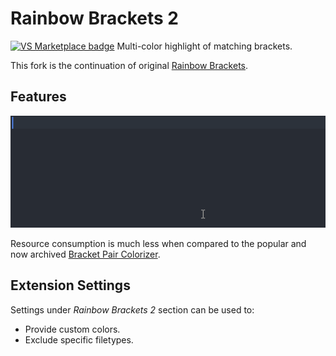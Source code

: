 # Rainbow Brackets 2

[![VS Marketplace badge](https://vsmarketplacebadge.apphb.com/version-short/tejasvi.rainbow-brackets-2.svg)](https://marketplace.visualstudio.com/items?itemName=tejasvi.rainbow-brackets-2&ssr=false#review-details)
Multi-color highlight of matching brackets.

This fork is the continuation of original [Rainbow Brackets](https://github.com/gastrodia/rainbow-brackets).

## Features

![demo](./assets/demo.gif)

Resource consumption is much less when compared to the popular and now archived [Bracket Pair Colorizer](https://github.com/CoenraadS/Bracket-Pair-Colorizer-2/).

## Extension Settings

Settings under _Rainbow Brackets 2_ section can be used to:

* Provide custom colors.
* Exclude specific filetypes.
